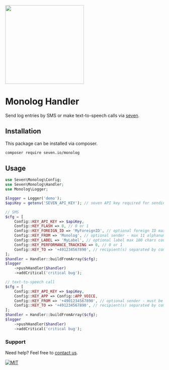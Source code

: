 <img src="https://www.seven.io/wp-content/uploads/Logo.svg" width="250" />

# Monolog Handler

Send log entries by SMS or make text-to-speech calls via [seven](https://www.seven.io).

## Installation
This package can be installed via composer.

```bash
composer require seven.io/monolog
```

## Usage

```php
use Seven\Monolog\Config;
use Seven\Monolog\Handler;
use Monolog\Logger;

$logger = Logger('demo');
$apiKey = getenv('SEVEN_API_KEY'); // seven API key required for sending

// SMS
$cfg = [
    Config::KEY_API_KEY => $apiKey,
    Config::KEY_FLASH => 0, // 0 or 1
    Config::KEY_FOREIGN_ID => 'MyForeignID', // optional foreign ID max 64 chars consisting of a-zA-Z0-9, ._@
    Config::KEY_FROM => 'Monolog', // optional sender - max 11 alphanumeric or 16 numeric characters
    Config::KEY_LABEL => 'MyLabel', // optional label max 100 chars consisting of a-zA-Z0-9, ._@
    Config::KEY_PERFORMANCE_TRACKING => 0, // 0 or 1
    Config::KEY_TO => '+491234567890', // recipient(s) separated by comma
];
$handler = Handler::buildFromArray($cfg);
$logger
    ->pushHandler($handler)
    ->addCritical('critical bug');

// text-to-speech call
$cfg = [
    Config::KEY_API_KEY => $apiKey,
    Config::KEY_APP => Config::APP_VOICE,
    Config::KEY_FROM => '+4901234567890', // optional sender - must be verified or a shared inbound number
    Config::KEY_TO => '+491234567890', // recipient(s) separated by comma
];
$handler = Handler::buildFromArray($cfg);
$logger
    ->pushHandler($handler)
    ->addCritical('critical bug');
```

### Support

Need help? Feel free to [contact us](https://www.seven.io/en/company/contact/).

[![MIT](https://img.shields.io/badge/License-MIT-teal.svg)](LICENSE)
